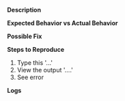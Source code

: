 **Description**
<!--- Provide a more detailed introduction to the issue itself, and why you consider it to be a bug -->

**Expected Behavior vs Actual Behavior**
<!--- A clear and concise description of what should have happened and what happens instead -->

**Possible Fix**
<!--- Not obligatory, but suggest a fix or reason for the bug -->

**Steps to Reproduce**
<!--- Provide a link to a live example, or an unambiguous set of steps to -->
<!--- reproduce this bug. Include code to reproduce, if relevant -->
1. Type this '...'
2. View the output '....'
3. See error

**Logs**
<!--- Paste the activity log from your command line -->
